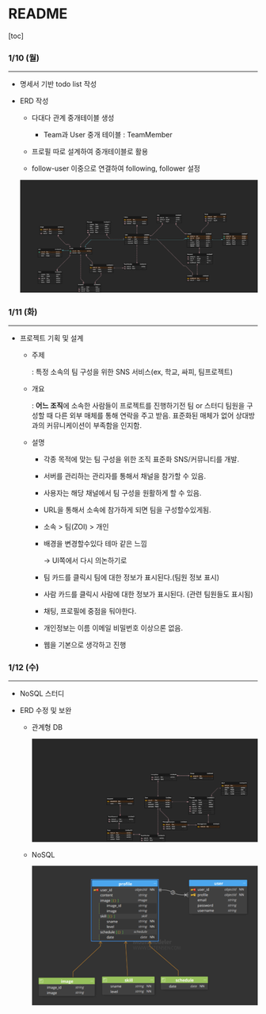 # README

[toc]

### 1/10 (월)

<hr>

- 명세서 기반 todo list 작성

- ERD 작성


  - 다대다 관계 중개테이블 생성

    - Team과 User 중개 테이블 : TeamMember
  - 프로필 따로 설계하여 중개테이블로 활용
  - follow-user 이중으로 연결하여 following, follower 설정

  ![ERD](README.assets/ERD-1805114.png)

### 1/11 (화)

<hr>

- 프로젝트 기획 및 설계

  - 주제

    : 특정 소속의 팀 구성을 위한 SNS 서비스(ex, 학교, 싸피, 팀프로젝트)

  - 개요

    : **어느 조직**에 소속한 사람들이 프로젝트를 진행하기전 팀 or 스터디 팀원을 구성할 때 다른 외부 매체를 통해 연락을 주고 받음. 표준화된 매체가 없어 상대방과의 커뮤니케이션이 부족함을 인지함.

  - 설명

    - 각종 목적에 맞는 팀 구성을 위한 조직 표준화 SNS/커뮤니티를 개발.

    - 서버를 관리하는 관리자를 통해서 채널을 참가할 수 있음.

    - 사용자는 해당 채널에서 팀 구성을 원활하게 할 수 있음.

    - URL을 통해서 소속에 참가하게 되면 팀을 구성할수있게됨.

    - 소속 > 팀(ZOI) > 개인

    - 배경을 변경할수있다 테마 같은 느낌

      → UI쪽에서 다시 의논하기로

    - 팀 카드를 클릭시 팀에 대한 정보가 표시된다.(팀원 정보 표시)

    - 사람 카드를 클릭시 사람에 대한 정보가 표시된다. (관련 팀원들도 표시됨)

    - 채팅, 프로필에 중점을 둬야한다.

    - 개인정보는 이름 이메일 비밀번호 이상으론 없음.

    - 웹을 기본으로 생각하고 진행

### 1/12 (수)

<hr>

- NoSQL 스터디

- ERD 수정 및 보완

  - 관계형 DB

    ![ERD2](README.assets/ERD2-1976856.png)

  - NoSQL

    ![NoSQL](README.assets/NoSQL-1976937.png)

